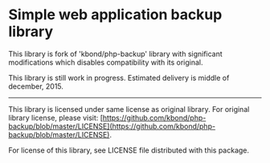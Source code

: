 # Simple web application backup library

This library is fork of 'kbond/php-backup' library with significant modifications which disables compatibility
with its original.

This library is still work in progress. Estimated delivery is middle of december, 2015.

-------------------


This library is licensed under same license as original library. For original library license, please visit:
[https://github.com/kbond/php-backup/blob/master/LICENSE](https://github.com/kbond/php-backup/blob/master/LICENSE).

For license of this library, see LICENSE file distributed with this package.
